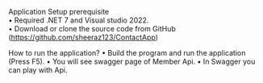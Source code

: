Application Setup prerequisite  
	• Required .NET 7 and Visual studio 2022.	
	• Download or clone the source code from GitHub (https://github.com/sheeraz123/ContactApp)

How to run the application?
	• Build the program and run the application (Press F5).	
	• You will see swagger page of Member Api.
	• In Swagger you can play with Api.

